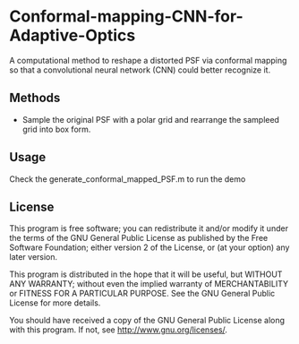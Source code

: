 # Conformal-mapping-CNN-for-Adaptive-Optics

A computational method to reshape a distorted PSF via conformal mapping so that a convolutional neural network (CNN) could better recognize it.

## Methods
* Sample the original PSF with a polar grid and rearrange the sampleed grid into box form.

## Usage
Check the generate_conformal_mapped_PSF.m to run the demo

## License

This program is free software; you can redistribute it and/or modify it under the terms of the GNU General Public License as published by the Free Software Foundation; either version 2 of the License, or (at your option) any later version.

This program is distributed in the hope that it will be useful, but WITHOUT ANY WARRANTY; without even the implied warranty of MERCHANTABILITY or FITNESS FOR A PARTICULAR PURPOSE.  See the GNU General Public License for more details.

You should have received a copy of the GNU General Public License along with this program.  If not, see <http://www.gnu.org/licenses/>.

